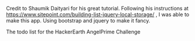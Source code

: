 Credit to Shaumik Daityari for his great tutorial. Following his instructions at https://www.sitepoint.com/building-list-jquery-local-storage/ , I was able to make this app. Using bootstrap and jquery to make it fancy. 


The todo list for the HackerEarth AngelPrime Challenge 
